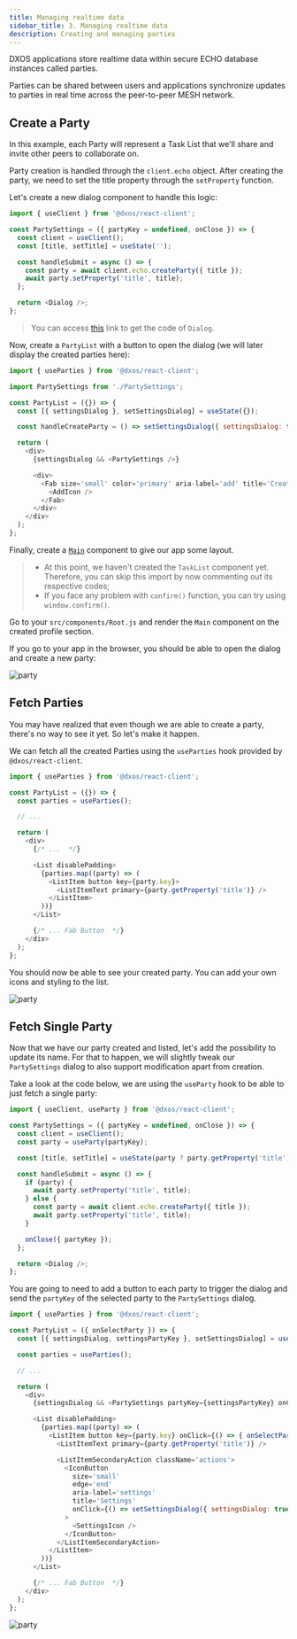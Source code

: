 ```yaml
---
title: Managing realtime data
sidebar_title: 3. Managing realtime data
description: Creating and managing parties
---
```


DXOS applications store realtime data within secure ECHO database instances called parties.

Parties can be shared between users and applications synchronize updates to parties in real time across the peer-to-peer MESH network.

## Create a Party

In this example, each Party will represent a Task List that we'll share and invite other peers to collaborate on.

Party creation is handled through the `client.echo` object. After creating the party, we need to set the title property through the `setProperty` function.

Let's create a new dialog component to handle this logic:

```jsx:title=src/components/PartySettings.js
import { useClient } from '@dxos/react-client';

const PartySettings = ({ partyKey = undefined, onClose }) => {
  const client = useClient();
  const [title, setTitle] = useState('');

  const handleSubmit = async () => {
    const party = await client.echo.createParty({ title });
    await party.setProperty('title', title);
  };

  return <Dialog />;
};
```

> You can access [this](https://github.com/dxos/tutorial-tasks-app/blob/master/src/components/PartySettings.js) link to get the code of `Dialog`.

Now, create a `PartyList` with a button to open the dialog (we will later display the created parties here):

```jsx:title=src/components/PartyList.js
import { useParties } from '@dxos/react-client';

import PartySettings from './PartySettings';

const PartyList = ({}) => {
  const [{ settingsDialog }, setSettingsDialog] = useState({});

  const handleCreateParty = () => setSettingsDialog({ settingsDialog: true });

  return (
    <div>
      {settingsDialog && <PartySettings />}

      <div>
        <Fab size='small' color='primary' aria-label='add' title='Create list' onClick={handleCreateParty}>
          <AddIcon />
        </Fab>
      </div>
    </div>
  );
};
```

Finally, create a [`Main`](https://github.com/dxos/tutorial-tasks-app/blob/master/src/components/Main.js) component to give our app some layout.

> - At this point, we haven't created the `TaskList` component yet. Therefore, you can skip this import by now commenting out its respective codes;
> - If you face any problem with `confirm()` function, you can try using `window.confirm()`.

Go to your `src/components/Root.js` and render the `Main` component on the created profile section.

If you go to your app in the browser, you should be able to open the dialog and create a new party:

![party](images/party-01.png)

## Fetch Parties

You may have realized that even though we are able to create a party, there's no way to see it yet. So let's make it happen.

We can fetch all the created Parties using the `useParties` hook provided by `@dxos/react-client`.

```jsx:title=src/components/PartyList.js
import { useParties } from '@dxos/react-client';

const PartyList = ({}) => {
  const parties = useParties();

  // ...

  return (
    <div>
      {/* ...  */}

      <List disablePadding>
        {parties.map((party) => (
          <ListItem button key={party.key}>
            <ListItemText primary={party.getProperty('title')} />
          </ListItem>
        ))}
      </List>

      {/* ... Fab Button  */}
    </div>
  );
};
```

You should now be able to see your created party. You can add your own icons and styling to the list.

![party](images/party-02.png)

## Fetch Single Party

Now that we have our party created and listed, let's add the possibility to update its name. For that to happen, we will slightly tweak our `PartySettings` dialog to also support modification apart from creation.

Take a look at the code below, we are using the `useParty` hook to be able to just fetch a single party:

```jsx:title=src/components/PartySettings.js
import { useClient, useParty } from '@dxos/react-client';

const PartySettings = ({ partyKey = undefined, onClose }) => {
  const client = useClient();
  const party = useParty(partyKey);

  const [title, setTitle] = useState(party ? party.getProperty('title') : '');

  const handleSubmit = async () => {
    if (party) {
      await party.setProperty('title', title);
    } else {
      const party = await client.echo.createParty({ title });
      await party.setProperty('title', title);
    }

    onClose({ partyKey });
  };

  return <Dialog />;
};
```

You are going to need to add a button to each party to trigger the dialog and send the `partyKey` of the selected party to the `PartySettings` dialog.

```jsx:title=src/components/PartyList.js
import { useParties } from '@dxos/react-client';

const PartyList = ({ onSelectParty }) => {
  const [{ settingsDialog, settingsPartyKey }, setSettingsDialog] = useState({});

  const parties = useParties();

  // ...

  return (
    <div>
      {settingsDialog && <PartySettings partyKey={settingsPartyKey} onClose={({}) => setSettingsDialog({})} />}

      <List disablePadding>
        {parties.map((party) => (
          <ListItem button key={party.key} onClick={() => { onSelectParty(party.key) }}>
            <ListItemText primary={party.getProperty('title')} />

            <ListItemSecondaryAction className='actions'>
              <IconButton
                size='small'
                edge='end'
                aria-label='settings'
                title='Settings'
                onClick={() => setSettingsDialog({ settingsDialog: true, settingsPartyKey: party.key })}
              >
                <SettingsIcon />
              </IconButton>
            </ListItemSecondaryAction>
          </ListItem>
        ))}
      </List>

      {/* ... Fab Button  */}
    </div>
  );
};
```

![party](images/party-03.png)
